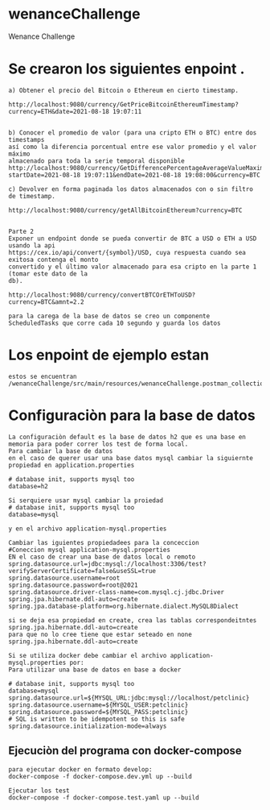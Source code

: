 # wenanceChallenge
Wenance Challenge


# Se crearon los siguientes enpoint .

    a) Obtener el precio del Bitcoin o Ethereum en cierto timestamp.
    
    http://localhost:9080/currency/GetPriceBitcoinEthereumTimestamp?currency=ETH&date=2021-08-18 19:07:11
    
    
    b) Conocer el promedio de valor (para una cripto ETH o BTC) entre dos timestamps
    así como la diferencia porcentual entre ese valor promedio y el valor máximo
    almacenado para toda la serie temporal disponible
    http://localhost:9080/currency/GetDifferencePercentageAverageValueMaximum?startDate=2021-08-18 19:07:11&endDate=2021-08-18 19:08:00&currency=BTC

    c) Devolver en forma paginada los datos almacenados con o sin filtro de timestamp.
    
    http://localhost:9080/currency/getAllBitcoinEthereum?currency=BTC


    Parte 2
    Exponer un endpoint donde se pueda convertir de BTC a USD o ETH a USD usando la api
    https://cex.io/api/convert/{symbol}/USD, cuya respuesta cuando sea exitosa contenga el monto
    convertido y el último valor almacenado para esa cripto en la parte 1 (tomar este dato de la
    db).

    http://localhost:9080/currency/convertBTCOrETHToUSD?currency=BTC&amnt=2.2

    para la carega de la base de datos se creo un componente ScheduledTasks que corre cada 10 segundo y guarda los datos

# Los enpoint de ejemplo estan
    estos se encuentran /wenanceChallenge/src/main/resources/wenanceChallenge.postman_collection.json

# Configuraciòn para la base de datos
    La configuraciòn default es la base de datos h2 que es una base en memoria para poder correr los test de forma local.
    Para cambiar la base de datos
    en el caso de querer usar una base datos mysql cambiar la siguiernte propiedad en application.properties
    
    # database init, supports mysql too
    database=h2
    
    Si serquiere usar mysql cambiar la proiedad     
    # database init, supports mysql too
    database=mysql

    y en el archivo application-mysql.properties

    Cambiar las iguientes propiedadees para la conceccion
    #Coneccion mysql application-mysql.properties
    EN el caso de crear una base de datos local o remoto
    spring.datasource.url=jdbc:mysql://localhost:3306/test?verifyServerCertificate=false&useSSL=true
    spring.datasource.username=root
    spring.datasource.password=root@2021
    spring.datasource.driver-class-name=com.mysql.cj.jdbc.Driver
    spring.jpa.hibernate.ddl-auto=create
    spring.jpa.database-platform=org.hibernate.dialect.MySQL8Dialect

    si se deja esa propiedad en create, crea las tablas correspondeitntes
    spring.jpa.hibernate.ddl-auto=create
    para que no lo cree tiene que estar seteado en none
    spring.jpa.hibernate.ddl-auto=create

    Si se utiliza docker debe cambiar el archivo application-mysql.properties por:
    Para utilizar una base de datos en base a docker
    
    # database init, supports mysql too
    database=mysql
    spring.datasource.url=${MYSQL_URL:jdbc:mysql://localhost/petclinic}
    spring.datasource.username=${MYSQL_USER:petclinic}
    spring.datasource.password=${MYSQL_PASS:petclinic}
    # SQL is written to be idempotent so this is safe
    spring.datasource.initialization-mode=always

## Ejecuciòn del programa con docker-compose
    
    para ejecutar docker en formato develop:
    docker-compose -f docker-compose.dev.yml up --build
    
    Ejecutar los test
    docker-compose -f docker-compose.test.yaml up --build
